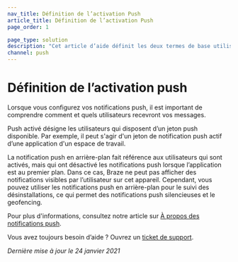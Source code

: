 ```yaml
---
nav_title: Définition de l’activation Push
article_title: Définition de l’activation Push
page_order: 1

page_type: solution
description: "Cet article d’aide définit les deux termes de base utilisés pour décrire le statut d’activation push de vos utilisateurs."
channel: push
---
```


# Définition de l’activation push

Lorsque vous configurez vos notifications push, il est important de comprendre comment et quels utilisateurs recevront vos messages.

Push activé désigne les utilisateurs qui disposent d’un jeton push disponible. Par exemple, il peut s'agir d'un jeton de notification push actif d’une application d'un espace de travail.

La notification push en arrière-plan fait référence aux utilisateurs qui sont activés, mais qui ont désactivé les notifications push lorsque l’application est au premier plan. Dans ce cas, Braze ne peut pas afficher des notifications visibles par l’utilisateur sur cet appareil. Cependant, vous pouvez utiliser les notifications push en arrière-plan pour le suivi des désinstallations, ce qui permet des notifications push silencieuses et le geofencing.  

Pour plus d'informations, consultez notre article sur [À propos des notifications push][1].

Vous avez toujours besoin d’aide ? Ouvrez un [ticket de support]({{site.baseurl}}/braze_support/).

_Dernière mise à jour le 24 janvier 2021_

[1]: {{site.baseurl}}/user_guide/message_building_by_channel/push/about